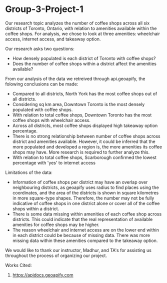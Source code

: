 # Group-3-Project-1

Our research topic analyzes the number of coffee shops across all six districts of Toronto, Ontario, with relation to amenities available within the coffee shops. For analysis, we chose to look at three amenities: wheelchair access, internet access, and takeaway option.

Our research asks two questions:
  - How densely populated is each district of Toronto with coffee shops?
  - Does the number of coffee shops within a district affect the amenities available?
  
From our analysis of the data we retreived through api.geoapify, the folowing conclusions can be made:
  - Compared to all districts, North York has the most coffee shops out of all districts.
  - Considering sq km area, Downtown Toronto is the most densely populated with coffee shops. 
  - With relation to total coffee shops, Downtown Toronto has the most coffee shops with wheelchair access.
  - Across all districts, most coffee shops displayed high takeaway option percentage. 
  - There is no strong relationship between number of coffee shops across district and amenities available. However, it could be inferred that the more populated and developed a region is, the more amenities its coffee shops may have. More research is required to further analyze this.
  - With relation to total coffee shops, Scarborough confirmed the lowest percentage with 'yes' to internet access
  
Limitations of the data:
  - Information of coffee shops per district may have an overlap over neighbouring districts, as geoapify uses radius to find places using the coordinates, and the area of the districts is shown in square kilometres in more square-type shapes. Therefore, the number may not be fully indicative of coffee shops in one district alone or cover all of the coffee shops within a district.
  - There is some data missing within amenities of each coffee shop across districts. This could indicate that the real representation of available amenities for coffee shops may be higher.
  - The reason wheelchair and internet access are on the lower end within in each district could be because of missing data. There was more missing data within these amenities compared to the takeaway option.


We would like to thank our instructor, Madhur, and TA's for assisting us throughout the process of organizing our project. 

Works Cited:
1) https://apidocs.geoapify.com
